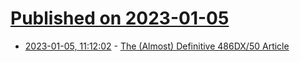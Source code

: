 # [Published on 2023-01-05](index.md)

* [2023-01-05, 11:12:02](https://news.ycombinator.com/item?id=34258293) - [The (Almost) Definitive 486DX/50 Article](http://brassicgamer.blogspot.com/2023/01/the-almost-definitive-486dx50-article.html)
